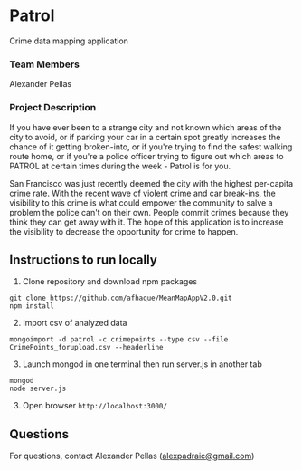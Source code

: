 # Patrol
Crime data mapping application

### Team Members
Alexander Pellas

### Project Description
If you have ever been to a strange city and not known which areas of the city to avoid, or if parking your car in a certain spot greatly increases the chance of it getting broken-into, or if you're trying to find the safest walking route home, or if you're a police officer trying to figure out which areas to PATROL at certain times during the week - Patrol is for you.

San Francisco was just recently deemed the city with the highest per-capita crime rate. With the recent wave of violent crime and car break-ins, the visibility to this crime is what could empower the community to salve a problem the police can't on their own. People commit crimes because they think they can get away with it. The hope of this application is to increase the visibility to decrease the opportunity for crime to happen.


## Instructions to run locally

1) Clone repository and download npm packages

```
git clone https://github.com/afhaque/MeanMapAppV2.0.git
npm install
```

2)  Import csv of analyzed data

```
mongoimport -d patrol -c crimepoints --type csv --file CrimePoints_forupload.csv --headerline
```

3) Launch mongod in one terminal then run server.js in another tab

````
mongod
node server.js
````

3) Open browser `http://localhost:3000/`

## Questions

For questions, contact Alexander Pellas (alexpadraic@gmail.com)